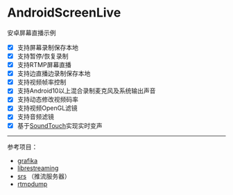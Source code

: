 # AndroidScreenLive
安卓屏幕直播示例
- [x] 支持屏幕录制保存本地
- [x] 支持暂停/恢复录制
- [x] 支持RTMP屏幕直播
- [x] 支持边直播边录制保存本地
- [x] 支持视频帧率控制
- [x] 支持Android10以上混合录制麦克风及系统输出声音
- [x] 支持动态修改视频码率
- [x] 支持视频OpenGL滤镜
- [x] 支持音频滤镜
- [x] 基于[SoundTouch](https://www.surina.net/soundtouch/)实现实时变声

----
参考项目：
* [grafika](https://github.com/google/grafika)
* [librestreaming](https://github.com/lakeinchina/librestreaming)
* [srs](https://github.com/ossrs/srs) （推流服务器）
* [rtmpdump](http://git.ffmpeg.org/rtmpdump)